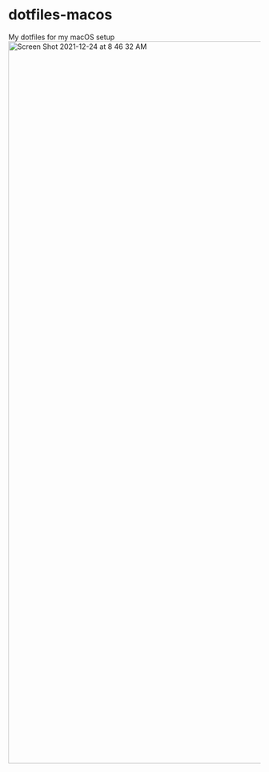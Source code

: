 # dotfiles-macos
My dotfiles for my macOS setup
<img width="1440" alt="Screen Shot 2021-12-24 at 8 46 32 AM" src="https://user-images.githubusercontent.com/72212608/147356939-67390344-ac99-4fd2-ae75-70ec1a028c0b.png">
